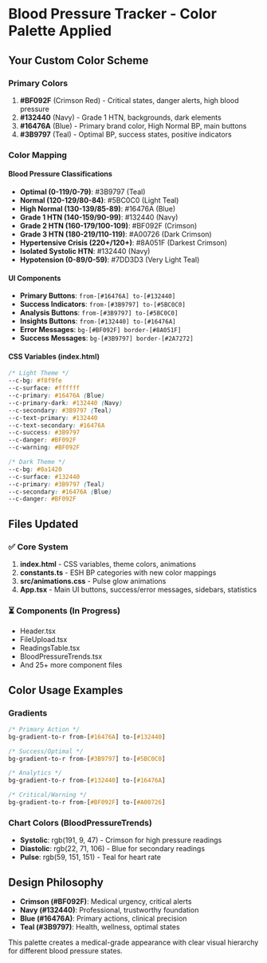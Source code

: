 # Blood Pressure Tracker - Color Palette Applied

## Your Custom Color Scheme

### Primary Colors
1. **#BF092F** (Crimson Red) - Critical states, danger alerts, high blood pressure
2. **#132440** (Navy) - Grade 1 HTN, backgrounds, dark elements
3. **#16476A** (Blue) - Primary brand color, High Normal BP, main buttons
4. **#3B9797** (Teal) - Optimal BP, success states, positive indicators

### Color Mapping

#### Blood Pressure Classifications
- **Optimal (0-119/0-79)**: #3B9797 (Teal)
- **Normal (120-129/80-84)**: #5BC0C0 (Light Teal)
- **High Normal (130-139/85-89)**: #16476A (Blue)
- **Grade 1 HTN (140-159/90-99)**: #132440 (Navy)
- **Grade 2 HTN (160-179/100-109)**: #BF092F (Crimson)
- **Grade 3 HTN (180-219/110-119)**: #A00726 (Dark Crimson)
- **Hypertensive Crisis (220+/120+)**: #8A051F (Darkest Crimson)
- **Isolated Systolic HTN**: #132440 (Navy)
- **Hypotension (0-89/0-59)**: #7DD3D3 (Very Light Teal)

#### UI Components
- **Primary Buttons**: `from-[#16476A] to-[#132440]`
- **Success Indicators**: `from-[#3B9797] to-[#5BC0C0]`
- **Analysis Buttons**: `from-[#3B9797] to-[#5BC0C0]`
- **Insights Buttons**: `from-[#132440] to-[#16476A]`
- **Error Messages**: `bg-[#BF092F] border-[#8A051F]`
- **Success Messages**: `bg-[#3B9797] border-[#2A7272]`

#### CSS Variables (index.html)
```css
/* Light Theme */
--c-bg: #f8f9fe
--c-surface: #ffffff
--c-primary: #16476A (Blue)
--c-primary-dark: #132440 (Navy)
--c-secondary: #3B9797 (Teal)
--c-text-primary: #132440
--c-text-secondary: #16476A
--c-success: #3B9797
--c-danger: #BF092F
--c-warning: #BF092F

/* Dark Theme */
--c-bg: #0a1420
--c-surface: #132440
--c-primary: #3B9797 (Teal)
--c-secondary: #16476A (Blue)
--c-danger: #BF092F
```

## Files Updated

### ✅ Core System
1. **index.html** - CSS variables, theme colors, animations
2. **constants.ts** - ESH BP categories with new color mappings
3. **src/animations.css** - Pulse glow animations
4. **App.tsx** - Main UI buttons, success/error messages, sidebars, statistics

### ⏳ Components (In Progress)
- Header.tsx
- FileUpload.tsx  
- ReadingsTable.tsx
- BloodPressureTrends.tsx
- And 25+ more component files

## Color Usage Examples

### Gradients
```css
/* Primary Action */
bg-gradient-to-r from-[#16476A] to-[#132440]

/* Success/Optimal */
bg-gradient-to-r from-[#3B9797] to-[#5BC0C0]

/* Analytics */
bg-gradient-to-r from-[#132440] to-[#16476A]

/* Critical/Warning */
bg-gradient-to-r from-[#BF092F] to-[#A00726]
```

### Chart Colors (BloodPressureTrends)
- **Systolic**: rgb(191, 9, 47) - Crimson for high pressure readings
- **Diastolic**: rgb(22, 71, 106) - Blue for secondary readings
- **Pulse**: rgb(59, 151, 151) - Teal for heart rate

## Design Philosophy
- **Crimson (#BF092F)**: Medical urgency, critical alerts
- **Navy (#132440)**: Professional, trustworthy foundation
- **Blue (#16476A)**: Primary actions, clinical precision
- **Teal (#3B9797)**: Health, wellness, optimal states

This palette creates a medical-grade appearance with clear visual hierarchy for different blood pressure states.

